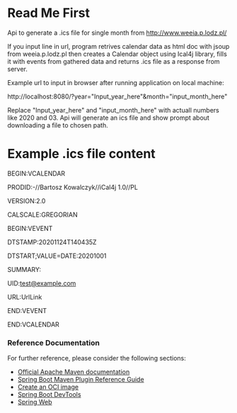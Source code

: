 # Read Me First
Api to generate a .ics file for single month from http://www.weeia.p.lodz.pl/


If you input line in url, program retrives calendar data as html doc with jsoup from weeia.p.lodz.pl
then creates a Calendar object using Ical4j library, fills it with events from gathered data and returns .ics file as a
 response from server.

Example url to input in browser after running application on local machine:

http://localhost:8080/?year="Input_year_here"&month="input_month_here"

Replace "Input_year_here" and "input_month_here" with actuall numbers like 2020 and 03.
Api will generate an ics file and show prompt about downloading a file to chosen path.


# Example .ics file content
BEGIN:VCALENDAR

PRODID:-//Bartosz Kowalczyk//iCal4j 1.0//PL

VERSION:2.0

CALSCALE:GREGORIAN

BEGIN:VEVENT

DTSTAMP:20201124T140435Z

DTSTART;VALUE=DATE:20201001

SUMMARY:

UID:test@example.com

URL:UrlLink

END:VEVENT

END:VCALENDAR


### Reference Documentation
For further reference, please consider the following sections:

* [Official Apache Maven documentation](https://maven.apache.org/guides/index.html)
* [Spring Boot Maven Plugin Reference Guide](https://docs.spring.io/spring-boot/docs/2.3.5.RELEASE/maven-plugin/reference/html/)
* [Create an OCI image](https://docs.spring.io/spring-boot/docs/2.3.5.RELEASE/maven-plugin/reference/html/#build-image)
* [Spring Boot DevTools](https://docs.spring.io/spring-boot/docs/2.3.5.RELEASE/reference/htmlsingle/#using-boot-devtools)
* [Spring Web](https://docs.spring.io/spring-boot/docs/2.3.5.RELEASE/reference/htmlsingle/#boot-features-developing-web-applications)


